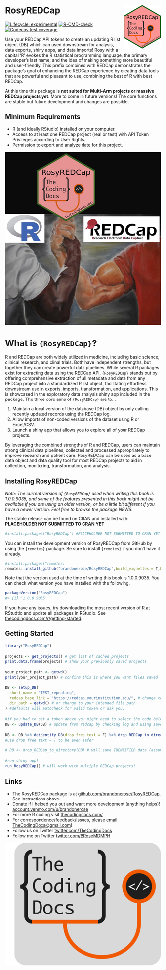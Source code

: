 
<!-- README.md is generated from README.Rmd. Please edit that file -->

# RosyREDCap <img src="man/figures/logo.png" align="right" width="120"/>

<!-- badges: start -->

[![Lifecycle:
experimental](https://img.shields.io/badge/lifecycle-experimental-orange.svg)](https://lifecycle.r-lib.org/articles/stages.html#experimental)
[![R-CMD-check](https://github.com/brandonerose/RosyREDCap/actions/workflows/R-CMD-check.yaml/badge.svg)](https://github.com/brandonerose/RosyREDCap/actions/workflows/R-CMD-check.yaml)
[![Codecov test
coverage](https://codecov.io/gh/brandonerose/RosyREDCap/graph/badge.svg)](https://app.codecov.io/gh/brandonerose/RosyREDCap)
<!-- badges: end -->

Use your REDCap API tokens to create an updating R list object (DB)
which can used downstream for analysis, data exports, shiny apps, and
data imports! Rosy with a capital ‘R’ evokes the R statistical
programming language, the primary developer’s last name, and the idea of
making something more beautiful and user-friendly. This prefix combined
with REDCap demonstrates the package’s goal of enhancing the REDCap
experience by creating data tools that are powerful and pleasant to use,
combining the best of R with best REDCap.

At this time this package is **not suited for Multi-Arm projects or
massive REDCap projects yet**. More to come in future versions! The core
functions are stable but future development and changes are possible.

## Minimum Requirements

- R (and ideally RStudio) installed on your computer.
- Access to at least one REDCap project (real or test) with API Token
  Privileges according to User Rights.
- Permission to export and analyze date for this project.

![](man/figures/cover.jpg)

# What is `{RosyREDCap}`?

R and REDCap are both widely utilized in medicine, including basic
science, clinical research, and clinal trials. Both have independent
strengths, but together they can create powerful data pipelines. While
several R packages exist for extracting data using the REDCap API,
`{RosyREDCap}` stands out by offering comprehensive extraction of all
metadata and data from any REDCap project into a standardized R list
object, facilitating effortless downstream use in exports, imports,
transformation, and applications. This is showcased in the exploratory
data analysis shiny app included in the package. The three core aims of
`{RosyREDCap}` are to…

1.  Maintain a local version of the database (DB) object by only calling
    recently updated records using the REDCap log.
2.  Allow imports of non-coded versions of the dataset using R or
    Excel/CSV.
3.  Launch a shiny app that allows you to explore all of your REDCap
    projects.

By leveraging the combined strengths of R and REDCap, users can maintain
strong clinical data pipelines, collected and processed appropriately to
improve research and patient care. RosyREDCap can be used as a base data
object and data quality tool for most REDCap projects to aid in
collection, monitoring, transformation, and analysis.

## Installing RosyREDCap

*Note: The current version of `{RosyREDCap}` used when writing this book
is 1.0.0.9035, and some of the features presented in this book might not
be available if you are using an older version, or be a little bit
different if you have a newer version. Feel free to browse the package
NEWS.*

The stable release can be found on CRAN and installed with:
**PLACEHOLDER NOT SUBMITTED TO CRAN YET**

``` r
#install.packages("RosyREDCap") #PLACEHOLDER NOT SUBMITTED TO CRAN YET
```

You can install the development version of RosyREDCap from GitHub by
using the `{remotes}` package. Be sure to install `{remotes}` if you
don’t have it already.

``` r
#install.packages("remotes)
remotes::install_github("brandonerose/RosyREDCap",build_vignettes = T,build_manual = T)
```

Note that the version used at the time of writing this book is
1.0.0.9035. You can check what version you have installed with the
following.

``` r
packageVersion("RosyREDCap")
#> [1] '1.0.0.9035'
```

If you have any issues, try downloading the most recent version of R at
RStudtio and update all packages in RStudio. See
[thecodingdocs.com/r/getting-started](https://www.thecodingdocs.com/r/getting-started "R Getting Started").

## Getting Started

``` r
library("RosyREDCap")

projects <- get_projects() # get list of cached projects
print.data.frame(projects) # show your previously saved projects

your_project_path <- getwd()
print(your_project_path) # confirm this is where you want files saved

DB <- setup_DB(
  short_name = "TEST_repeating",
  redcap_base_link = "https://redcap.yourinstitution.edu/", # change to your institutions link (stop at ".edu/")
  dir_path = getwd() # or change to your intended file path
) #defaults will autocheck for valid token or ask you.

#if you had to set a token above you might need to select the code below again for it to run
DB <- update_DB(DB) # update from redcap by checking log and using saved object 

DB <- DB %>% deidentify_DB(drop_free_text = F) %>% drop_REDCap_to_directory() # will save DEIDENTIFIED data (assuming this is set up properly on REDCap)
#use drop_free_text = T to be even safer

# DB <- drop_REDCap_to_directory(DB) # will save IDENTIFIED data (assuming this is set up properly on REDCap)

#run shiny app!
run_RosyREDCap() # will work with multiple REDCap projects!
```

## Links

- The RosyREDCap package is at
  [github.com/brandonerose/RosyREDCap](https://github.com/brandonerose/RosyREDCap "RosyREDCap R package").
  See instructions above.
- Donate if I helped you out and want more development (anything helps)!
  [account.venmo.com/u/brandonerose](https://account.venmo.com/u/brandonerose "Venmo Donation")
- For more R coding visit
  [thecodingdocs.com/](https://www.thecodingdocs.com/ "TheCodingDocs.com")
- For correspondence/feedback/issues, please email
  <TheCodingDocs@gmail.com>!
- Follow us on Twitter
  [twitter.com/TheCodingDocs](https://twitter.com/TheCodingDocs "TheCodingDocs Twitter")
- Follow me on Twitter
  [twitter.com/BRoseMDMPH](https://twitter.com/BRoseMDMPH "BRoseMDMPH Twitter")

[![TheCodingDocs.com](man/figures/TCD.png)](http://www.thecodingdocs.com)
